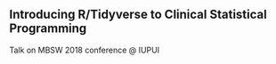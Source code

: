 ## Introducing R/Tidyverse to Clinical Statistical Programming

 Talk on MBSW 2018 conference @ IUPUI

